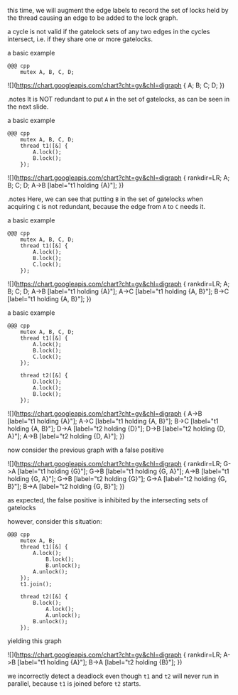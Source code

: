 <!SLIDE>
this time, we will augment the edge labels to record the set of locks held by
the thread causing an edge to be added to the lock graph.

a cycle is not valid if the gatelock sets of any two edges in the cycles
intersect, i.e. if they share one or more gatelocks.


<!SLIDE>
a basic example

    @@@ cpp
        mutex A, B, C, D;
![](https://chart.googleapis.com/chart?cht=gv&chl=digraph {
    A; B; C; D;
})


<!SLIDE>
.notes It is NOT redundant to put `A` in the set of gatelocks, as can be seen
in the next slide.

a basic example

    @@@ cpp
        mutex A, B, C, D;
        thread t1([&] {
            A.lock();
            B.lock();
        });
![](https://chart.googleapis.com/chart?cht=gv&chl=digraph {
    rankdir=LR;
    A; B; C; D;
    A->B [label="t1 holding {A}"];
})


<!SLIDE>
.notes Here, we can see that putting `B` in the set of gatelocks when
acquiring `C` is not redundant, because the edge from `A` to `C` needs it.

a basic example

    @@@ cpp
        mutex A, B, C, D;
        thread t1([&] {
            A.lock();
            B.lock();
            C.lock();
        });
![](https://chart.googleapis.com/chart?cht=gv&chl=digraph {
    rankdir=LR;
    A; B; C; D;
    A->B [label="t1 holding {A}"];
    A->C [label="t1 holding {A, B}"];
    B->C [label="t1 holding {A, B}"];
})


<!SLIDE>
a basic example

    @@@ cpp
        mutex A, B, C, D;
        thread t1([&] {
            A.lock();
            B.lock();
            C.lock();
        });

        thread t2([&] {
            D.lock();
            A.lock();
            B.lock();
        });
![](https://chart.googleapis.com/chart?cht=gv&chl=digraph {
    A->B [label="t1 holding {A}"];
    A->C [label="t1 holding {A, B}"];
    B->C [label="t1 holding {A, B}"];
    D->A [label="t2 holding {D}"];
    D->B [label="t2 holding {D, A}"];
    A->B [label="t2 holding {D, A}"];
})


<!SLIDE>
now consider the previous graph with a false positive

![](https://chart.googleapis.com/chart?cht=gv&chl=digraph {
    rankdir=LR;
    G->A [label="t1 holding {G}"];
    G->B [label="t1 holding {G, A}"];
    A->B [label="t1 holding {G, A}"];
    G->B [label="t2 holding {G}"];
    G->A [label="t2 holding {G, B}"];
    B->A [label="t2 holding {G, B}"];
})

as expected, the false positive is inhibited by the intersecting sets of
gatelocks


<!SLIDE>
however, consider this situation:

    @@@ cpp
        mutex A, B;
        thread t1([&] {
            A.lock();
                B.lock();
                B.unlock();
            A.unlock();
        });
        t1.join();

        thread t2([&] {
            B.lock();
                A.lock();
                A.unlock();
            B.unlock();
        });


<!SLIDE>
yielding this graph

![](https://chart.googleapis.com/chart?cht=gv&chl=digraph {
    rankdir=LR;
    A->B [label="t1 holding {A}"];
    B->A [label="t2 holding {B}"];
})

we incorrectly detect a deadlock even though `t1` and `t2` will never run
in parallel, because `t1` is joined before `t2` starts.
